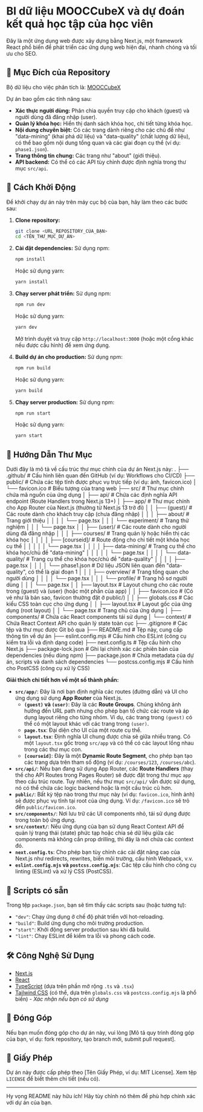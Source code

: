 # BI dữ liệu MOOCCubeX và dự đoán kết quả học tập của học viên

Đây là một ứng dụng web được xây dựng bằng Next.js, một framework React phổ biến để phát triển các ứng dụng web hiện đại, nhanh chóng và tối ưu cho SEO.

## 🎯 Mục Đích của Repository

Bộ dữ liệu cho việc phân tích là: [MOOCCubeX](https://github.com/THU-KEG/MOOCCubeX)

Dự án bao gồm các tính năng sau:

* **Xác thực người dùng:** Phân chia quyền truy cập cho khách (guest) và người dùng đã đăng nhập (user).
* **Quản lý khóa học:** Hiển thị danh sách khóa học, chi tiết từng khóa học.
* **Nội dung chuyên biệt:** Có các trang dành riêng cho các chủ đề như "data-mining" (khai phá dữ liệu) và "data-quality" (chất lượng dữ liệu), có thể bao gồm nội dung tổng quan và các giai đoạn cụ thể (ví dụ: `phase1.json`).
* **Trang thông tin chung:** Các trang như "about" (giới thiệu).
* **API backend:** Có thể có các API tùy chỉnh được định nghĩa trong thư mục `src/api`.

## 🚀 Cách Khởi Động

Để khởi chạy dự án này trên máy cục bộ của bạn, hãy làm theo các bước sau:

1.  **Clone repository:**
    ```bash
    git clone <URL_REPOSITORY_CỦA_BẠN>
    cd <TÊN_THƯ_MỤC_DỰ_ÁN>
    ```

2.  **Cài đặt dependencies:**
    Sử dụng npm:
    ```bash
    npm install
    ```
    Hoặc sử dụng yarn:
    ```bash
    yarn install
    ```

3.  **Chạy server phát triển:**
    Sử dụng npm:
    ```bash
    npm run dev
    ```
    Hoặc sử dụng yarn:
    ```bash
    yarn dev
    ```
    Mở trình duyệt và truy cập `http://localhost:3000` (hoặc một cổng khác nếu được cấu hình) để xem ứng dụng.

4.  **Build dự án cho production:**
    Sử dụng npm:
    ```bash
    npm run build
    ```
    Hoặc sử dụng yarn:
    ```bash
    yarn build
    ```

5.  **Chạy server production:**
    Sử dụng npm:
    ```bash
    npm run start
    ```
    Hoặc sử dụng yarn:
    ```bash
    yarn start
    ```

## 📂 Hướng Dẫn Thư Mục

Dưới đây là mô tả về cấu trúc thư mục chính của dự án Next.js này:
.
├── .github/                # Cấu hình liên quan đến GitHub (ví dụ: Workflows cho CI/CD)
├── public/                 # Chứa các tệp tĩnh được phục vụ trực tiếp (ví dụ: ảnh, favicon.ico)
│   └── favicon.ico         # Biểu tượng của trang web
├── src/                    # Thư mục chính chứa mã nguồn của ứng dụng
│   ├── api/                # Chứa các định nghĩa API endpoint (Route Handlers trong Next.js 13+)
│   ├── app/                # Thư mục chính cho App Router của Next.js (thường từ Next.js 13 trở đi)
│   │   ├── (guest)/        # Các route dành cho khách truy cập (chưa đăng nhập)
│   │   │   ├── about/      # Trang giới thiệu
│   │   │   │   └── page.tsx
│   │   │   └── experiment/ # Trang thử nghiệm
│   │   │       └── page.tsx
│   │   ├── (user)/         # Các route dành cho người dùng đã đăng nhập
│   │   │   ├── courses/    # Trang quản lý hoặc hiển thị các khóa học
│   │   │   │   ├── [courseid]/ # Route động cho chi tiết một khóa học cụ thể
│   │   │   │   │   └── page.tsx
│   │   │   │   ├── data-mining/ # Trang cụ thể cho khóa học/chủ đề "data-mining"
│   │   │   │   │   └── page.tsx
│   │   │   │   └── data-quality/ # Trang cụ thể cho khóa học/chủ đề "data-quality"
│   │   │   │       ├── page.tsx
│   │   │   │       └── phase1.json # Dữ liệu JSON liên quan đến "data-quality", có thể là giai đoạn 1
│   │   │   ├── overview/   # Trang tổng quan cho người dùng
│   │   │   │   └── page.tsx
│   │   │   └── profile/    # Trang hồ sơ người dùng
│   │   │       └── page.tsx
│   │   ├── layout.tsx      # Layout chung cho các route trong (guest) và (user) (hoặc một phần của app)
│   │   ├── favicon.ico     # (Có vẻ như là bản sao, favicon thường đặt ở public/)
│   │   ├── globals.css     # Các kiểu CSS toàn cục cho ứng dụng
│   │   ├── layout.tsx      # Layout gốc của ứng dụng (root layout)
│   │   └── page.tsx        # Trang chủ của ứng dụng
│   ├── components/         # Chứa các React components tái sử dụng
│   └── context/            # Chứa React Context API cho quản lý state toàn cục
├── .gitignore              # Các tệp và thư mục được Git bỏ qua
├── README.md               # Tệp này, cung cấp thông tin về dự án
├── eslint.config.mjs       # Cấu hình cho ESLint (công cụ kiểm tra lỗi và định dạng code)
├── next.config.ts          # Tệp cấu hình cho Next.js
├── package-lock.json       # Ghi lại chính xác các phiên bản của dependencies (nếu dùng npm)
├── package.json            # Chứa metadata của dự án, scripts và danh sách dependencies
└── postcss.config.mjs      # Cấu hình cho PostCSS (công cụ xử lý CSS)

**Giải thích chi tiết hơn về một số thành phần:**

* **`src/app/`**: Đây là nơi bạn định nghĩa các routes (đường dẫn) và UI cho ứng dụng sử dụng **App Router** của Next.js.
    * **`(guest)` và `(user)`**: Đây là các **Route Groups**. Chúng không ảnh hưởng đến URL path nhưng cho phép bạn tổ chức các route và áp dụng layout riêng cho từng nhóm. Ví dụ, các trang trong `(guest)` có thể có một layout khác với các trang trong `(user)`.
    * **`page.tsx`**: Đại diện cho UI của một route cụ thể.
    * **`layout.tsx`**: Định nghĩa UI chung được chia sẻ giữa nhiều trang. Có một `layout.tsx` gốc trong `src/app` và có thể có các layout lồng nhau trong các thư mục con.
    * **`[courseid]`**: Đây là một **Dynamic Route Segment**, cho phép bạn tạo các trang dựa trên tham số động (ví dụ: `/courses/123`, `/courses/abc`).
* **`src/api/`**: Nếu bạn đang sử dụng App Router, các **Route Handlers** (thay thế cho API Routes trong Pages Router) sẽ được đặt trong thư mục `app` theo cấu trúc route. Tuy nhiên, nếu thư mục `src/api/` vẫn được sử dụng, nó có thể chứa các logic backend hoặc là một cấu trúc cũ hơn.
* **`public/`**: Bất kỳ tệp nào trong thư mục này (ví dụ: `favicon.ico`, hình ảnh) sẽ được phục vụ tĩnh tại root của ứng dụng. Ví dụ: `/favicon.ico` sẽ trỏ đến `public/favicon.ico`.
* **`src/components/`**: Nơi lưu trữ các UI components nhỏ, tái sử dụng được trong toàn bộ ứng dụng.
* **`src/context/`**: Nếu ứng dụng của bạn sử dụng React Context API để quản lý trạng thái (state) phức tạp hoặc chia sẻ dữ liệu giữa các components mà không cần prop drilling, thì đây là nơi chứa các context đó.
* **`next.config.ts`**: Cho phép bạn tùy chỉnh các cài đặt nâng cao của Next.js như redirects, rewrites, biến môi trường, cấu hình Webpack, v.v.
* **`eslint.config.mjs` và `postcss.config.mjs`**: Các tệp cấu hình cho công cụ linting (ESLint) và xử lý CSS (PostCSS).

## 📜 Scripts có sẵn

Trong tệp `package.json`, bạn sẽ tìm thấy các scripts sau (hoặc tương tự):

* `"dev"`: Chạy ứng dụng ở chế độ phát triển với hot-reloading.
* `"build"`: Build ứng dụng cho môi trường production.
* `"start"`: Khởi động server production sau khi đã build.
* `"lint"`: Chạy ESLint để kiểm tra lỗi và phong cách code.

## 🛠️ Công Nghệ Sử Dụng

* [Next.js](https://nextjs.org/)
* [React](https://reactjs.org/)
* [TypeScript](https://www.typescriptlang.org/) (dựa trên phần mở rộng `.ts` và `.tsx`)
* [Tailwind CSS](https://tailwindcss.com/) (có thể, dựa trên `globals.css` và `postcss.config.mjs` là phổ biến) - *Xác nhận nếu bạn có sử dụng*

## 🤝 Đóng Góp

Nếu bạn muốn đóng góp cho dự án này, vui lòng [Mô tả quy trình đóng góp của bạn, ví dụ: fork repository, tạo branch mới, submit pull request].

## 📄 Giấy Phép

Dự án này được cấp phép theo [Tên Giấy Phép, ví dụ: MIT License]. Xem tệp `LICENSE` để biết thêm chi tiết (nếu có).

---

Hy vọng README này hữu ích! Hãy tùy chỉnh nó thêm để phù hợp chính xác với dự án của bạn.
